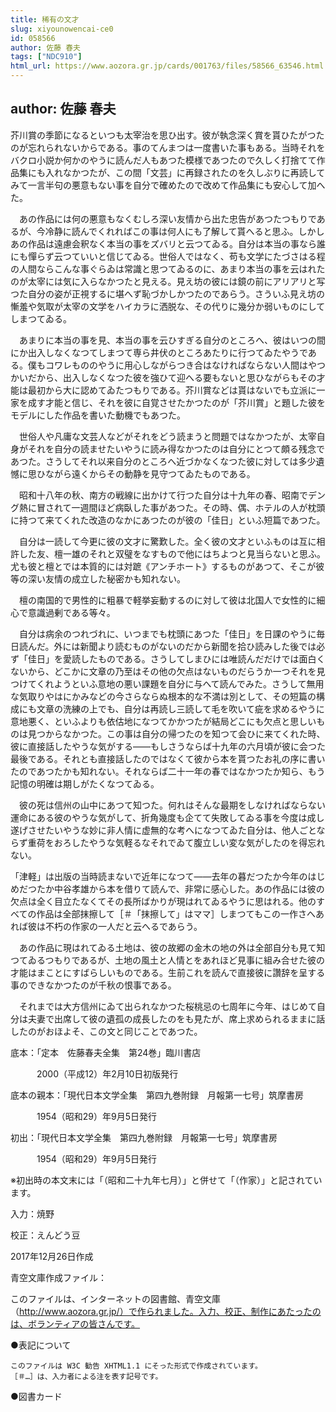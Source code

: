 ```yaml
---
title: 稀有の文才
slug: xiyounowencai-ce0
id: 058566
author: 佐藤 春夫
tags: ["NDC910"]
html_url: https://www.aozora.gr.jp/cards/001763/files/58566_63546.html
---
```


## author: 佐藤 春夫

芥川賞の季節になるといつも太宰治を思ひ出す。彼が執念深く賞を貰ひたがつたのが忘れられないからである。事のてんまつは一度書いた事もある。当時それをバクロ小説か何かのやうに読んだ人もあつた模様であつたので久しく打捨てて作品集にも入れなかつたが、この間「文芸」に再録されたのを久しぶりに再読してみて一言半句の悪意もない事を自分で確めたので改めて作品集にも安心して加へた。

　あの作品には何の悪意もなくむしろ深い友情から出た忠告があつたつもりであるが、今冷静に読んでくれればこの事は何人にも了解して貰へると思ふ。しかしあの作品は遠慮会釈なく本当の事をズバリと云つてゐる。自分は本当の事なら誰にも憚らず云つていいと信じてゐる。世俗人ではなく、苟も文学にたづさはる程の人間ならこんな事ぐらゐは常識と思つてゐるのに、あまり本当の事を云はれたのが太宰には気に入らなかつたと見える。見え坊の彼には鏡の前にアリアリと写つた自分の姿が正視するに堪へず恥づかしかつたのであらう。さういふ見え坊の慚羞や気取が太宰の文学をハイカラに洒脱な、その代りに幾分か弱いものにしてしまつてゐる。

　あまりに本当の事を見、本当の事を云ひすぎる自分のところへ、彼はいつの間にか出入しなくなつてしまつて専ら井伏のところあたりに行つてゐたやうである。僕もコワレもののやうに用心しながらつき合はなければならない人間はやつかいだから、出入しなくなつた彼を強ひて迎へる要もないと思ひながらもその才能は最初から大に認めてゐたつもりである。芥川賞などは貰はないでも立派に一家を成す才能と信じ、それを彼に自覚させたかつたのが「芥川賞」と題した彼をモデルにした作品を書いた動機でもあつた。

　世俗人や凡庸な文芸人などがそれをどう読まうと問題ではなかつたが、太宰自身がそれを自分の読ませたいやうに読み得なかつたのは自分にとつて頗る残念であつた。さうしてそれ以来自分のところへ近づかなくなつた彼に対しては多少遺憾に思ひながら遠くからその動静を見守つてゐたものである。

　昭和十八年の秋、南方の戦線に出かけて行つた自分は十九年の春、昭南でデング熱に冒されて一週間ほど病臥した事があつた。その時、偶、ホテルの人が枕頭に持つて来てくれた改造のなかにあつたのが彼の「佳日」といふ短篇であつた。

　自分は一読して今更に彼の文才に驚歎した。全く彼の文才といふものは互に相許した友、檀一雄のそれと双璧をなすもので他にはちよつと見当らないと思ふ。尤も彼と檀とでは本質的には対蹠《アンチホート》するものがあつて、そこが彼等の深い友情の成立した秘密かも知れない。

　檀の南国的で男性的に粗暴で軽挙妄動するのに対して彼は北国人で女性的に細心で意識過剰である等々。

　自分は病余のつれづれに、いつまでも枕頭にあつた「佳日」を日課のやうに毎日読んだ。外には新聞より読むものがないのだから新聞を拾ひ読みした後では必ず「佳日」を愛読したものである。さうしてしまひには唯読んだだけでは面白くないから、どこかに文章の乃至はその他の欠点はないものだらうか一つそれを見つけてくれようといふ意地の悪い課題を自分に与へて読んでみた。さうして無用な気取りやはにかみなどの今さらならぬ根本的な不満は別として、その短篇の構成にも文章の洗練の上でも、自分は再読し三読して毛を吹いて疵を求めるやうに意地悪く、といふよりも依估地になつてかかつたが結局どこにも欠点と思しいものは見つからなかつた。この事は自分の帰つたのを知つて会ひに来てくれた時、彼に直接話したやうな気がする――もしさうならば十九年の六月頃が彼に会つた最後である。それとも直接話したのではなくて彼から本を貰つたお礼の序に書いたのであつたかも知れない。それならば二十一年の春ではなかつたか知ら、もう記憶の明確は期しがたくなつてゐる。

　彼の死は信州の山中にあつて知つた。何れはそんな最期をしなければならない運命にある彼のやうな気がして、折角幾度も企てて失敗してゐる事を今度は成し遂げさせたいやうな妙に非人情に虚無的な考へになつてゐた自分は、他人ごとならず重荷をおろしたやうな気軽るなそれでゐて腹立しい変な気がしたのを得忘れない。

「津軽」は出版の当時読まないで近年になつて――去年の暮だつたか今年のはじめだつたか中谷孝雄から本を借りて読んで、非常に感心した。あの作品には彼の欠点は全く目立たなくてその長所ばかりが現はれてゐるやうに思はれる。他のすべての作品は全部抹擦して［＃「抹擦して」はママ］しまつてもこの一作さへあれば彼は不朽の作家の一人だと云へるであらう。

　あの作品に現はれてゐる土地は、彼の故郷の金木の地の外は全部自分も見て知つてゐるつもりであるが、土地の風土と人情とをあれほど見事に組み合せた彼の才能はまことにすばらしいものである。生前これを読んで直接彼に讚辞を呈する事のできなかつたのが千秋の恨事である。

　それまでは大方信州にゐて出られなかつた桜桃忌の七周年に今年、はじめて自分は夫妻で出席して彼の遺孤の成長したのをも見たが、席上求められるままに話したのがおほよそ、この文と同じことであつた。













底本：「定本　佐藤春夫全集　第24巻」臨川書店

　　　2000（平成12）年2月10日初版発行

底本の親本：「現代日本文学全集　第四九巻附録　月報第一七号」筑摩書房

　　　1954（昭和29）年9月5日発行

初出：「現代日本文学全集　第四九巻附録　月報第一七号」筑摩書房

　　　1954（昭和29）年9月5日発行

※初出時の本文末には「（昭和二十九年七月）」と併せて「（作家）」と記されています。

入力：焼野

校正：えんどう豆

2017年12月26日作成

青空文庫作成ファイル：

このファイルは、インターネットの図書館、青空文庫（http://www.aozora.gr.jp/）で作られました。入力、校正、制作にあたったのは、ボランティアの皆さんです。











●表記について


	このファイルは W3C 勧告 XHTML1.1 にそった形式で作成されています。
	［＃…］は、入力者による注を表す記号です。







●図書カード